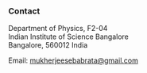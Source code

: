 ### Contact

Department of Physics, F2-04 <br />
Indian Institute of Science Bangalore <br />
Bangalore, 560012 India <br />

Email: mukherjeesebabrata@gmail.com

